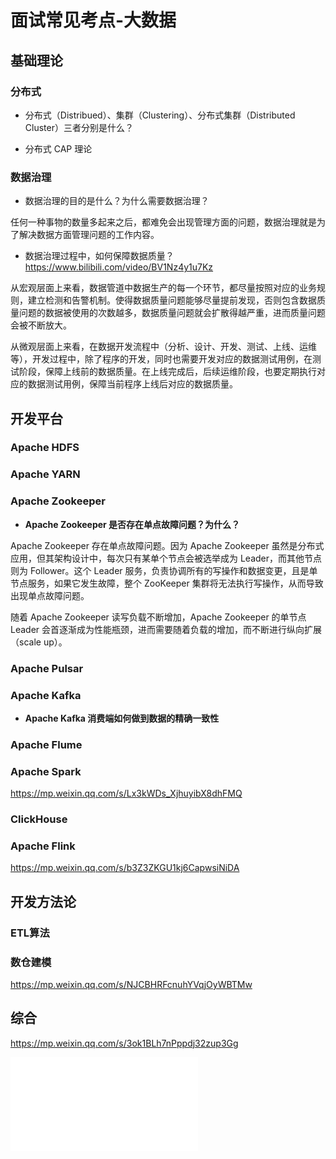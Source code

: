 # 面试常见考点-大数据


## 基础理论


### 分布式

- 分布式（Distribued）、集群（Clustering）、分布式集群（Distributed Cluster）三者分别是什么？

- 分布式 CAP 理论


### 数据治理

- 数据治理的目的是什么？为什么需要数据治理？

任何一种事物的数量多起来之后，都难免会出现管理方面的问题，数据治理就是为了解决数据方面管理问题的工作内容。

- 数据治理过程中，如何保障数据质量？
https://www.bilibili.com/video/BV1Nz4y1u7Kz

从宏观层面上来看，数据管道中数据生产的每一个环节，都尽量按照对应的业务规则，建立检测和告警机制。使得数据质量问题能够尽量提前发现，否则包含数据质量问题的数据被使用的次数越多，数据质量问题就会扩散得越严重，进而质量问题会被不断放大。

从微观层面上来看，在数据开发流程中（分析、设计、开发、测试、上线、运维等），开发过程中，除了程序的开发，同时也需要开发对应的数据测试用例，在测试阶段，保障上线前的数据质量。在上线完成后，后续运维阶段，也要定期执行对应的数据测试用例，保障当前程序上线后对应的数据质量。

## 开发平台
### Apache HDFS


### Apache YARN


### Apache Zookeeper


- **Apache Zookeeper 是否存在单点故障问题？为什么？**

Apache Zookeeper 存在单点故障问题。因为 Apache Zookeeper 虽然是分布式应用，但其架构设计中，每次只有某单个节点会被选举成为 Leader，而其他节点则为 Follower。这个 Leader 服务，负责协调所有的写操作和数据变更，且是单节点服务，如果它发生故障，整个 ZooKeeper 集群将无法执行写操作，从而导致出现单点故障问题。

随着 Apache Zookeeper 读写负载不断增加，Apache Zookeeper 的单节点 Leader 会首逐渐成为性能瓶颈，进而需要随着负载的增加，而不断进行纵向扩展（scale up）。

### Apache Pulsar


### Apache Kafka


- **Apache Kafka 消费端如何做到数据的精确一致性**



### Apache Flume


### Apache Spark

https://mp.weixin.qq.com/s/Lx3kWDs_XjhuyibX8dhFMQ


### ClickHouse


### Apache Flink

https://mp.weixin.qq.com/s/b3Z3ZKGU1kj6CapwsiNiDA


## 开发方法论


### ETL算法


### 数仓建模

https://mp.weixin.qq.com/s/NJCBHRFcnuhYVqjOyWBTMw

## 综合

https://mp.weixin.qq.com/s/3ok1BLh7nPppdj32zup3Gg

![](resources/pdf/五分钟学大数据-2023最新最强大数据面试宝典.pdf)

